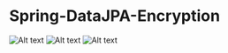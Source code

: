 # Spring-DataJPA-Encryption
![Alt text](http://full/path/to/img.jpg "Add User")
![Alt text](http://full/path/to/img.jpg "Get User By Id")
![Alt text](http://full/path/to/img.jpg "Encrypted Mobile Data in H2DB")
